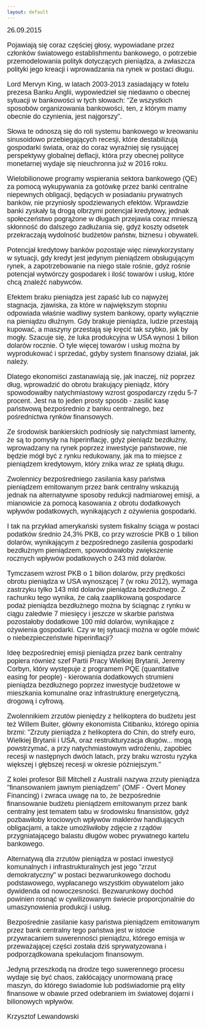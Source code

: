 ```yaml
---
layout: default
---
```


<!--225-->
<p style="margin: 0px 0px 18px; font-size: 18px; font-family: Helvetica;">26.09.2015</p><p style="margin: 0px 0px 18px; font-size: 18px; font-family: Helvetica;">Pojawiają się coraz częściej głosy, wypowiadane przez członków światowego establishmentu bankowego, o potrzebie przemodelowania polityk dotyczących pieniądza, a zwłaszcza polityki jego kreacji i wprowadzania na rynek w postaci długu.</p>
<p style="margin: 0px 0px 18px; font-size: 18px; font-family: Helvetica;">Lord Mervyn King, w latach 2003-2013 zasiadający w fotelu prezesa Banku Anglii, wypowiedzieł się niedawno o obecnej sytuacji w bankowości w tych słowach: "Ze wszystkich sposobów organizowania bankowości, ten, z którym mamy obecnie do czynienia, jest najgorszy".</p>
<p style="margin: 0px 0px 18px; font-size: 18px; font-family: Helvetica;">Słowa te odnoszą się do roli systemu bankowego w kreowaniu sinusoidowo przebiegających recesji, które destabilizują gospodarki świata, oraz do coraz wyraźniej się rysującej perspektywy globalnej deflacji, która przy obecnej polityce monetarnej wydaje się nieuchronna już w 2016 roku.</p>
<p style="margin: 0px 0px 18px; font-size: 18px; font-family: Helvetica;">Wielobilionowe programy wspierania sektora bankowego (QE) za pomocą wykupywania za gotówkę przez banki centralne niepewnych obligacji, będących w posiadaniu prywatnych banków, nie przyniosły spodziewanych efektów. Wprawdzie banki zyskały tą drogą olbrzymi potencjał kredytowy, jednak społeczeństwo pogrążone w długach przejawia coraz mnieszą skłonność do dalszego zadłużania się, gdyż koszty odsetek przekraczają wydolność budżetów państw, biznesu i obywateli.</p>
<p style="margin: 0px 0px 18px; font-size: 18px; font-family: Helvetica;">Potencjał kredytowy banków pozostaje więc niewykorzystany w sytuacji, gdy kredyt jest jedynym pieniądzem obsługującym rynek, a zapotrzebowanie na niego stale rośnie, gdyż rośnie potencjał wytwórczy gospodarek i ilość towarów i usług, które chcą znaleźć nabywców.</p>
<p style="margin: 0px 0px 18px; font-size: 18px; font-family: Helvetica;">Efektem braku pieniądza jest zapaść lub co najwyżej stagnacja, zjawiska, za które w największym stopniu odpowiada właśnie wadliwy system bankowy, oparty wyłącznie na pieniądzu dłużnym. Gdy brakuje pieniądza, ludzie przestają kupować, a maszyny przestają się kręcić tak szybko, jak by mogły. Szacuje się, że luka produkcyjna w USA wynosi 1 bilion dolarów rocznie. O tyle więcej towarów i usług można by wyprodukować i sprzedać, gdyby system finansowy działał, jak należy.</p>
<p style="margin: 0px 0px 18px; font-size: 18px; font-family: Helvetica;">Dlatego ekonomiści zastanawiają się, jak inaczej, niż poprzez dług, wprowadzić do obrotu brakujący pieniądz, który spowodowałby natychmiastowy wzrost gospodarczy rzędu 5-7 procent. Jest na to jeden prosty sposób - zasilić kasę państwową bezpośrednio z banku centralnego, bez pośrednictwa rynków finansowych.</p>
<p style="margin: 0px 0px 18px; font-size: 18px; font-family: Helvetica;">Ze środowisk bankierskich podniosły się natychmiast lamenty, że są to pomysły na hiperinflację, gdyż pieniądz bezdłużny, wprowadzany na rynek poprzez inwestycje państwowe, nie będzie mógł być z rynku redukowany, jak ma to miejsce z pieniądzem kredytowym, który znika wraz ze spłatą długu.</p>
<p style="margin: 0px 0px 18px; font-size: 18px; font-family: Helvetica;">Zwolennicy bezpośredniego zasilania kasy państwa pieniądzem emitowanym przez bank centralny wskazują jednak na alternatywne sposoby redukcji nadmiarowej emisji, a mianowicie za pomocą kasowania z obrotu dodatkowych wpływów podatkowych, wynikających z ożywienia gospodarki.</p>
<p style="margin: 0px 0px 18px; font-size: 18px; font-family: Helvetica;">I tak na przykład amerykański system fiskalny ściąga w postaci podatków średnio 24,3% PKB, co przy wzroście PKB o 1 bilion dolarów, wynikającym z bezpośrednego zasilenia gospodarki bezdłużnym pieniądzem, spowodowałoby zwiększenie rocznych wpływów podatkowych o 243 mld dolarów.</p>
<p style="margin: 0px 0px 18px; font-size: 18px; font-family: Helvetica;">Tymczasem wzrost PKB o 1 bilion dolarów, przy prędkości obrotu pieniądza w USA wynoszącej 7 (w roku 2012), wymaga zastrzyku tylko 143 mld dolarów pieniądza bezdłużnego. Z rachunku tego wynika, że całą zaaplikowaną gospodarce podaż pieniądza bezdłużnego można by ściągnąc z rynku w ciągu zaledwie 7 miesięcy i jeszcze w skarbie państwa pozostałoby dodatkowe 100 mld dolarów, wynikające z ożywienia gospodarki. Czy w tej sytuacji można w ogóle mówić o niebezpieczeństwie hiperinflacji?</p>
<p style="margin: 0px 0px 18px; font-size: 18px; font-family: Helvetica;">Ideę bezpośredniej emisji pieniądza przez bank centralny popiera również szef Partii Pracy Wielkiej Brytanii, Jeremy Corbyn, który występuje z programem PQE (quantitative easing for people) - kierowania dodatkowych strumieni pieniądza bezdłużnego poprzez inwestycje budżetowe w mieszkania komunalne oraz infrastrukturę energetyczną, drogową i cyfrową.</p>
<p style="margin: 0px 0px 18px; font-size: 18px; font-family: Helvetica;">Zwolennikiem zrzutów pieniędzy z helikoptera do budżetu jest też Willem Buiter, główny ekonomista Citibanku, którego opinia brzmi: "Zrzuty pieniądza z helikoptera do Chin, do strefy euro, Wielkiej Brytanii i USA, oraz restrukturyzacja długów... mogą powstrzymać, a przy natychmiastowym wdrożeniu, zapobiec recesji w następnych dwóch latach, przy braku wzrostu ryzyka większej i głębszej recesji w okresie późniejszym."</p>
<p style="margin: 0px 0px 18px; font-size: 18px; font-family: Helvetica;">Z kolei profesor Bill Mitchell z Australii nazywa zrzuty pieniądza "finansowaniem jawnym pieniądzem" (OMF - Overt Money Financing) i zwraca uwagę na to, że bezpośrednie finansowanie budżetu pieniądzem emitowanym przez bank centralny jest tematem tabu w środowisku finansistów, gdyż pozbawiłoby krociowych wpływów maklerów handlujących obligacjami, a także umożliwiłoby zdjęcie z rządów przygniatającego balastu długów wobec prywatnego kartelu bankowego.</p>
<p style="margin: 0px 0px 18px; font-size: 18px; font-family: Helvetica;">Alternatywą dla zrzutów pieniądza w postaci inwestycji komunalnych i infrastrukturalnych jest jego "zrzut demokratyczny" w postaci bezwarunkowego dochodu podstawowego, wypłacanego wszystkim obywatelom jako dywidenda od nowoczesności. Bezwarunkowy dochód powinien rosnąć w cywilizowanym świecie proporcjonalnie do umaszynowienia produkcji i usług.</p>
<p style="margin: 0px 0px 18px; font-size: 18px; font-family: Helvetica;">Bezpośrednie zasilanie kasy państwa pieniądzem emitowanym przez bank centralny tego państwa jest w istocie przywracaniem suwerenności pieniądzu, którego emisja w przeważającej części została dziś sprywatyzowana i podporządkowana spekulacjom finansowym.</p>
<p style="margin: 0px 0px 18px; font-size: 18px; font-family: Helvetica;">Jedyną przeszkodą na drodze tego suwerennego procesu wydaje się być chaos, zakłócający unormowaną pracę maszyn, do którego świadomie lub podświadomie prą elity finansowe w obawie przed odebraniem im światowej dojarni i bilionowych wpływów.</p><p style="margin: 0px 0px 18px; font-size: 18px; font-family: Helvetica;">Krzysztof Lewandowski</p>